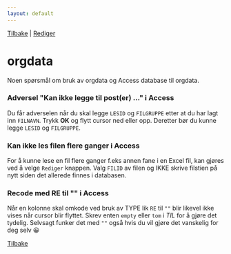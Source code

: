 ```yaml
---
layout: default
---
```


[Tilbake](./index.html) | [Rediger](https://github.com/helseprofil/helseprofil.github.io/edit/main/docs/faq-orgdata.md)

# orgdata

Noen spørsmål om bruk av orgdata og Access database til orgdata.

### Adversel "Kan ikke legge til post(er) ..." i Access

Du får adverselen når du skal legge `LESID` og `FILGRUPPE` etter at du har lagt
inn `FILNAVN`. Trykk **OK** og flytt cursor ned eller opp. Deretter bør du kunne
legge `LESID` og `FILGRUPPE`.

### Kan ikke les filen flere ganger i Access

For å kunne lese en fil flere ganger f.eks annen fane i en Excel fil, kan gjøres
ved å velge `Rediger` knappen. Valg `FILID` av filen og IKKE skrive filstien på
nytt siden det allerede finnes i databasen.

### Recode med RE til "" i Access

Når en kolonne skal omkode ved bruk av TYPE lik `RE` til `""` blir likevel ikke
vises når cursor blir flyttet. Skrev enten `empty` eller `tom` i *TIL* for å gjøre det
tydelig. Selvsagt funker det med `""` også hvis du vil gjøre det vanskelig for deg selv &#128512;


[Tilbake](./index.html)
